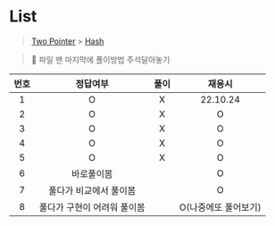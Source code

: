 # List

> [Two Pointer](../../../theory/twoPointer.md) > [Hash](../../../theory/hash.md)

> 📌 파일 맨 마지막에 풀이방법 주석달아놓기

| 번호 |          정답여부           | 풀이 |        재응시        |
| :--: | :-------------------------: | :--: | :------------------: |
|  1   |              O              |  X   |       22.10.24       |
|  2   |              O              |  X   |          O           |
|  3   |              O              |  X   |          O           |
|  4   |              O              |  X   |          O           |
|  5   |              O              |  X   |          O           |
|  6   |         바로풀이봄          |      |          O           |
|  7   |   풀다가 비교에서 풀이봄    |      |          O           |
|  8   | 풀다가 구현이 어려워 풀이봄 |      | O(나중에또 풀어보기) |
